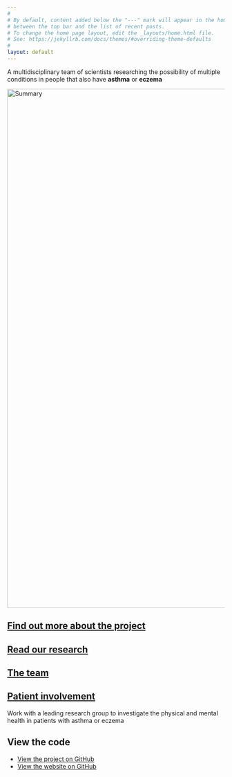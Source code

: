 ```yaml
---
#
# By default, content added below the "---" mark will appear in the home page
# between the top bar and the list of recent posts.
# To change the home page layout, edit the _layouts/home.html file.
# See: https://jekyllrb.com/docs/themes/#overriding-theme-defaults
#
layout: default
---
```


A multidisciplinary team of scientists researching the possibility of multiple conditions in people that also have **asthma** or **eczema**

<img src="https://raw.githubusercontent.com/a-henderson91/MICAC/main/img/summary_project_v2.png" alt="Summary" width="1200" />  

## [Find out more about the project](pages/summary.html)

## [Read our research](pages/paper.html)

## [The team](pages/team.html)

## [Patient involvement](pages/ppi.html)
Work with a leading research group to investigate the physical and mental health in patients with asthma or eczema

## View the code  
* [View the project on GitHub](https://github.com/a-henderson91/2020_multimorbidity)
* [View the website on GitHub](https://github.com/a-henderson91/MICAC)
